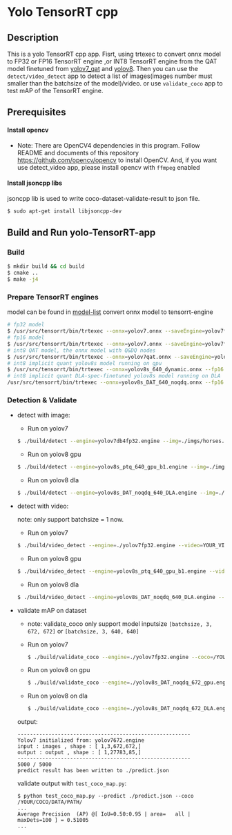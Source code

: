 # Yolo TensorRT cpp

## Description
This is a yolo TensorRT cpp app. Fisrt, using trtexec to convert onnx model to FP32 or FP16 TensorRT engine ,or INT8 TensorRT engine from the QAT model finetuned from [yolov7_qat](../yolov7_qat) and [yolov8](../README.md#onnx-model-list).
Then you can use the `detect/video_detect` app to detect a list of images(images number must smaller than the batchsize of the model)/video. or use `validate_coco` app to test mAP of the TensorRT engine.
## Prerequisites
#### Install opencv
- Note: There are OpenCV4 dependencies in this program. 
Follow README and documents of this repository https://github.com/opencv/opencv to install OpenCV.
And, if you want use detect_video app, please install opencv with `ffmpeg` enabled

#### Install jsoncpp libs
jsoncpp lib is used to write coco-dataset-validate-result to json file. 
```bash
$ sudo apt-get install libjsoncpp-dev
```
## Build and Run yolo-TensorRT-app
### Build
```bash
$ mkdir build && cd build
$ cmake ..
$ make -j4
```

### Prepare TensorRT engines
model can be found in [model-list](../README.md#model-list)
convert onnx model to tensorrt-engine
```bash
# fp32 model
$ /usr/src/tensorrt/bin/trtexec --onnx=yolov7.onnx --saveEngine=yolov7fp32.engine
# fp16 model
$ /usr/src/tensorrt/bin/trtexec --onnx=yolov7.onnx --saveEngine=yolov7fp16.engine --fp16
# int8 QAT model, the onnx model with Q&DQ nodes
$ /usr/src/tensorrt/bin/trtexec --onnx=yolov7qat.onnx --saveEngine=yolov7QAT.engine --fp16 --int8
# int8 implicit quant yolov8s model running on gpu
$ /usr/src/tensorrt/bin/trtexec --onnx=yolov8s_640_dynamic.onnx --fp16 --int8 --verbose --calib=yolov8s_ptq_precision_config_calib.cache --saveEngine=yolov8s_ptq_640_gpu_b1.engine --minShapes=x.1:1x3x640x640 --optShapes=x.1:1x3x640x640 --maxShapes=x.1:1x3x640x640 --precisionConstraints=obey --layerPrecisions=Split_36:fp16,Reshape_37:fp16,Transpose_38:fp16,Softmax_39:fp16,Conv_41:fp16,Sub_64:fp16,Concat_65:fp16,Mul_67:fp16,Sigmoid_68:fp16,Concat_69:fp16
# int8 implicit quant DLA-spec-finetuned yolov8s model running on DLA
/usr/src/tensorrt/bin/trtexec --onnx=yolov8s_DAT_640_noqdq.onnx --fp16 --int8 --verbose --calib=yolov8s_DAT_precision_config_calib.cache --precisionConstraints=obey --layerPrecisions=Split_36:fp16,Reshape_37:fp16,Transpose_38:fp16,Softmax_39:fp16,Conv_41:fp16,Sub_64:fp16,Concat_65:fp16,Mul_67:fp16,Sigmoid_68:fp16,Concat_69:fp16 --saveEngine=yolov8s_DAT_noqdq_640_DLA.engine --useDLACore=0 --allowGPUFallback
```
### Detection & Validate
- detect with image:
    - Run on yolov7
    ```bash
    $ ./build/detect --engine=yolov7db4fp32.engine --img=./imgs/horses.jpg,./imgs/zidane.jpg --version=v7
    ```
    - Run on yolov8 gpu
    ```bash
    $ ./build/detect --engine=yolov8s_ptq_640_gpu_b1.engine --img=./imgs/horses.jpg,./imgs/zidane.jpg --version=v8
    ```
    - Run on yolov8 dla
    ```bash
    $ ./build/detect --engine=yolov8s_DAT_noqdq_640_DLA.engine --img=./imgs/horses.jpg,./imgs/zidane.jpg --version=v8
    ```

- detect with video:
    
    note: only support batchsize = 1 now.
    - Run on yolov7
    ```bash
    $ ./build/video_detect --engine=./yolov7fp32.engine --video=YOUR_VIDEO_PATH.mp4 --version=v7
    ```
    - Run on yolov8 gpu
    ```bash
    $ ./build/video_detect --engine=yolov8s_ptq_640_gpu_b1.engine --video=YOUR_VIDEO_PATH.mp4 --version=v8
    ```
    - Run on yolov8 dla
    ```bash
    $ ./build/video_detect --engine=yolov8s_DAT_noqdq_640_DLA.engine --video=YOUR_VIDEO_PATH.mp4 --version=v8
    ```

- validate mAP on dataset
    - note: validate_coco only support model inputsize `[batchsize, 3, 672, 672]` or `[batchsize, 3, 640, 640]`

    - Run on yolov7
        ```bash
        $ ./build/validate_coco --engine=./yolov7fp32.engine --coco=/YOUR/COCO/DATA/PATH/ --version=v7
        ```
    - Run on yolov8 on gpu
        ```bash
        $ ./build/validate_coco --engine=./yolov8s_DAT_noqdq_672_gpu.engine --coco=/YOUR/COCO/DATA/PATH/ --version=v8
        ```
    
    - Run on yolov8 on dla
        ```bash
        $ ./build/validate_coco --engine=./yolov8s_DAT_noqdq_672_DLA.engine --coco=/YOUR/COCO/DATA/PATH/ --version=v8
        ```

    output:
    ```
    --------------------------------------------------------
    Yolov7 initialized from: yolov7672.engine
    input : images , shape : [ 1,3,672,672,]
    output : output , shape : [ 1,27783,85,]
    --------------------------------------------------------
    5000 / 5000
    predict result has been written to ./predict.json
    ```
    validate output with `test_coco_map.py`:
    ```
    $ python test_coco_map.py --predict ./predict.json --coco /YOUR/COCO/DATA/PATH/
    ...
    Average Precision  (AP) @[ IoU=0.50:0.95 | area=   all | maxDets=100 ] = 0.51005
    ...
    ```

